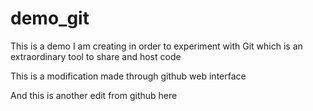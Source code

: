 # demo_git
This is a demo I am creating in order to experiment with Git which is an extraordinary tool to share and host code

This is a modification made through github web interface

And this is another edit from github here
